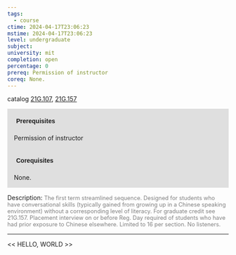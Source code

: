 ```yaml
---
tags:
  - course
ctime: 2024-04-17T23:06:23
mstime: 2024-04-17T23:06:23
level: undergraduate
subject: 
university: mit
completion: open
percentage: 0
prereq: Permission of instructor
coreq: None.
---
```


catalog [21G.107](http://student.mit.edu/catalog/m21Gb.html#21G.107), [21G.157](http://student.mit.edu/catalog/m21Gb.html#21G.157)

<span style="display: block; padding: 15px; background-color: rgb(100, 100, 100, 0.2);"><font id="m_prereq2152_0" style="display: block; font-family: Arial, sans-serif; font-weight: bold; padding: 5px">Prerequisites</font><br><span id="prereq2152_0">Permission of instructor</span></span>
<span style="display: block; padding: 15px; background-color: rgb(100, 100, 100, 0.2);"><font id="m_coreq2152_0" style="display: block; font-family: Arial, sans-serif; font-weight: bold; padding: 5px">Corequisites</font><br><span id="coreq2152_0">None.</span></span>

<font style="">Description:</font>
<font style="color: grey; font-size: 0.8rem;">The first term streamlined sequence. Designed for students who have conversational skills (typically gained from growing up in a Chinese speaking environment) without a corresponding level of literacy. For graduate credit see 21G.157. Placement interview on or before Reg. Day required of students who have had prior exposure to Chinese elsewhere. Limited to 16 per section. No listeners.</font>



---

<< HELLO, WORLD >>
